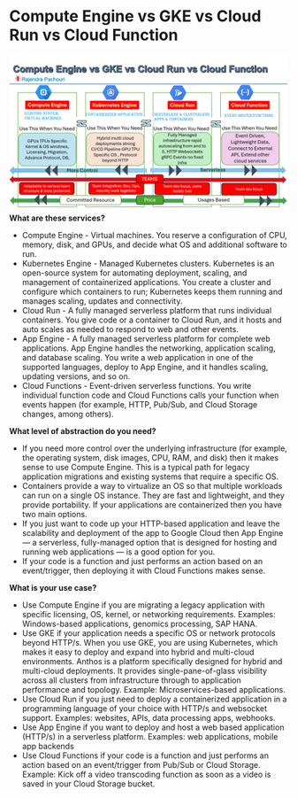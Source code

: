 # Compute Engine vs GKE vs Cloud Run vs Cloud Function
![alt text](https://github.com/pachouri/Architecture-and-System-Design/blob/main/diagram/GCP-GCEvsGKEvsCRvsCF.gif?raw=true)
**What are these services?**

- Compute Engine - Virtual machines. You reserve a configuration of CPU, memory, disk, and GPUs, and decide what OS and additional software to run.
- Kubernetes Engine - Managed Kubernetes clusters. Kubernetes is an open-source system for automating deployment, scaling, and management of containerized applications. You create a cluster and configure which containers to run; Kubernetes keeps them running and manages scaling, updates and connectivity.
- Cloud Run - A fully managed serverless platform that runs individual containers. You give code or a container to Cloud Run, and it hosts and auto scales as needed to respond to web and other events.
- App Engine - A fully managed serverless platform for complete web applications. App Engine handles the networking, application scaling, and database scaling. You write a web application in one of the supported languages, deploy to App Engine, and it handles scaling, updating versions, and so on.
- Cloud Functions - Event-driven serverless functions. You write individual function code and Cloud Functions calls your function when events happen (for example, HTTP, Pub/Sub, and Cloud Storage changes, among others).

**What level of abstraction do you need?**

- If you need more control over the underlying infrastructure (for example, the operating system, disk images, CPU, RAM, and disk) then it makes sense to use Compute Engine. This is a typical path for legacy application migrations and existing systems that require a specific OS.
- Containers provide a way to virtualize an OS so that multiple workloads can run on a single OS instance. They are fast and lightweight, and they provide portability. If your applications are containerized then you have two  main options.
- If you just want to code up your HTTP-based application and leave the scalability and deployment of the app to Google Cloud then App Engine — a serverless, fully-managed option that is designed for hosting and running web applications — is a good option for you.
- If your code is a function and just performs an action based on an event/trigger, then deploying it with Cloud Functions makes sense.

**What is your use case?**

- Use Compute Engine if you are migrating a legacy application with specific licensing, OS, kernel, or networking requirements. Examples: Windows-based applications, genomics processing, SAP HANA.
- Use GKE if your application needs a specific OS or network protocols beyond HTTP/s. When you use GKE, you are using Kubernetes, which makes it easy to deploy and expand into hybrid and multi-cloud environments. Anthos is a platform specifically designed for hybrid and multi-cloud deployments. It provides single-pane-of-glass visibility across all clusters from infrastructure through to application performance and topology. Example: Microservices-based applications.
- Use Cloud Run if you just need to deploy a containerized application in a programming language of your choice with HTTP/s and websocket support. Examples: websites, APIs, data processing apps, webhooks.
- Use App Engine if you want to deploy and host a web based application (HTTP/s) in a serverless platform. Examples: web applications, mobile app backends
- Use Cloud Functions if your code is a function and just performs an action based on an event/trigger from Pub/Sub or Cloud Storage. Example: Kick off a video transcoding function as soon as a video is saved in your Cloud Storage bucket.
